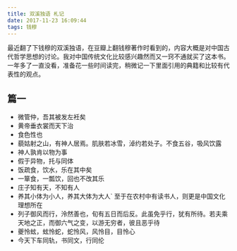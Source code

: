 ```yaml
---
title: 双溪独语 札记
date: 2017-11-23 16:09:44
tags: 钱穆
---
```

最近翻了下钱穆的双溪独语，在豆瓣上翻钱穆著作时看到的，内容大概是对中国古代哲学思想的讨论。我对中国传统文化比较感兴趣然而又一窍不通就买了这本书。一年多了一直没看，准备花一些时间读完，稍微记一下里面引用的典籍和比较有代表性的观点。

<!-- more -->

## 篇一
* 微管仲，吾其被发左衽矣
* 黄帝垂衣裳而天下治
* 食色性也
* 藐姑射之山，有神人居焉。肌肤若冰雪，淖约若处子。不食五谷，吸风饮露
* 神人孰肯以物为事
* 假于异物，托与同体
* 饭疏食，饮水，乐在其中矣
* 一箪食，一瓢饮，回也不改其乐
* 庄子知有天，不知有人
* 养其小体为小人，养其大体为大人`
至于在农村中有读书人，则更是中国文化理想所在
* 列子御风而行，泠然善也，旬有五日而后反。此虽免乎行，犹有所待。若夫乘天地之正，而御六气之变，以游无穷者，彼且恶乎待
* 夔怜蚿，蚿怜蛇，蛇怜风，风怜目，目怜心
* 今天下车同轨，书同文，行同伦






